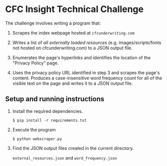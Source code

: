 # CFC Insight Technical Challenge

The challenge involves writing a program that:

1. Scrapes the index webpage hosted at `cfcunderwriting.com`

2. Writes a list of *all externally loaded resources* (e.g. images/scripts/fonts not hosted on cfcunderwriting.com) to a JSON output file.

3. Enumerates the page's hyperlinks and identifies the location of the "Privacy Policy" page.

4. Uses the privacy policy URL identified in step 3 and scrapes the page's content. Produces a case-insensitive word frequency count for all of the visible text on the page and writes it to a JSON output file.

## Setup and running instructions

1. Install the required dependencies.

    `$ pip install -r requirements.txt`

2. Execute the program

    `$ python webscraper.py`

3. Find the JSON output files created in the current directory.

    `external_resources.json` and `word_frequency.json`
